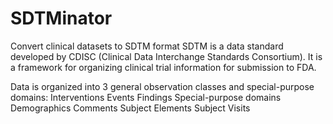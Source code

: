 # SDTMinator
Convert clinical datasets to SDTM format
SDTM is a data standard developed by CDISC (Clinical Data Interchange Standards Consortium). It is a framework for organizing clinical trial information for submission to FDA. 

Data is organized into 3 general observation classes and special-purpose domains:
Interventions
Events
Findings
Special-purpose domains
Demographics
Comments
Subject Elements
Subject Visits



